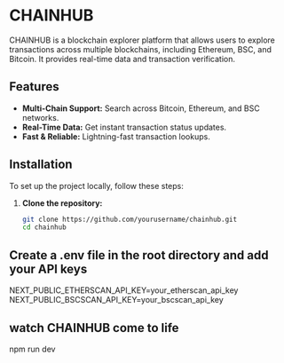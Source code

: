 # CHAINHUB

CHAINHUB is a blockchain explorer platform that allows users to explore transactions across multiple blockchains, including Ethereum, BSC, and Bitcoin. It provides real-time data and transaction verification.

## Features

- **Multi-Chain Support:** Search across Bitcoin, Ethereum, and BSC networks.
- **Real-Time Data:** Get instant transaction status updates.
- **Fast & Reliable:** Lightning-fast transaction lookups.

## Installation

To set up the project locally, follow these steps:

1. **Clone the repository:**

   ```bash
   git clone https://github.com/yourusername/chainhub.git
   cd chainhub

## Create a .env file in the root directory and add your API keys
NEXT_PUBLIC_ETHERSCAN_API_KEY=your_etherscan_api_key
NEXT_PUBLIC_BSCSCAN_API_KEY=your_bscscan_api_key

## watch CHAINHUB come to life
npm run dev
